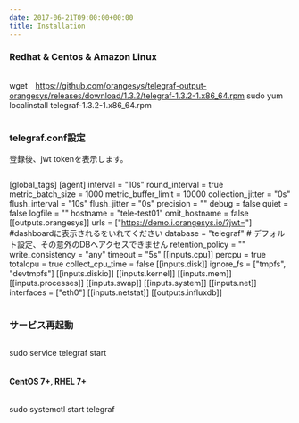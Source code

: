 ```yaml
---
date: 2017-06-21T09:00:00+00:00
title: Installation
---
```


### Redhat & Centos & Amazon Linux

>```
 wget　https://github.com/orangesys/telegraf-output-orangesys/releases/download/1.3.2/telegraf-1.3.2-1.x86_64.rpm
 sudo yum localinstall telegraf-1.3.2-1.x86_64.rpm
>```

### telegraf.conf設定

登録後、jwt tokenを表示します。

>```
[global_tags]
[agent]
  interval = "10s"
  round_interval = true
  metric_batch_size = 1000
  metric_buffer_limit = 10000
  collection_jitter = "0s"
  flush_interval = "10s"
  flush_jitter = "0s"
  precision = ""
  debug = false
  quiet = false
  logfile = ""
  hostname = "tele-test01"
  omit_hostname = false
[[outputs.orangesys]]
  urls = ["https://demo.i.orangesys.io/?jwt=<jwt token>"] #dashboardに表示される<jwt token>をいれてください
  database = "telegraf" # デフォルト設定、その意外のDBへアクセスできません
  retention_policy = ""
  write_consistency = "any"
  timeout = "5s"
[[inputs.cpu]]
  percpu = true
  totalcpu = true
  collect_cpu_time = false
[[inputs.disk]]
  ignore_fs = ["tmpfs", "devtmpfs"]
[[inputs.diskio]]
[[inputs.kernel]]
[[inputs.mem]]
[[inputs.processes]]
[[inputs.swap]]
[[inputs.system]]
[[inputs.net]]
  interfaces = ["eth0"]
[[inputs.netstat]]
[[outputs.influxdb]]
>```

### サービス再起動

>```
 sudo service telegraf start
>```

#### CentOS 7+, RHEL 7+

>```
  sudo systemctl start telegraf
>```
